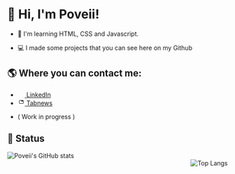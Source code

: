 # 👋 Hi, I'm Poveii!

- 🌱 I'm learning HTML, CSS and Javascript.

- 💻 I made some projects that you can see here on my Github

## 🌎 Where you can contact me:

- <a href="https://www.linkedin.com/in/poveii/" target="_blank" rel="noreferrer noopener">
    <img src="https://cdn.jsdelivr.net/gh/devicons/devicon/icons/linkedin/linkedin-original.svg" style="width: 16px; height: 16px" /> 
    LinkedIn
  </a>

- <a href="https://www.tabnews.com.br/Poveii" target="_blank" rel="noreferrer noopener">
    <img src="https://github.com/filipedeschamps/tabnews.com.br/blob/main/public/brand/light-filled.svg" style="width: 16px; height: 16px" /> 
    Tabnews
  </a>

- ( Work in progress )

## 📃 Status

<img align="left" src="https://github-readme-stats.vercel.app/api?username=poveii&theme=swift&show_icons=true" alt="Poveii's GitHub stats" style="width: 460px;"/>
    
<a href="https://github.com/poveii/github-readme-stats" target="_blank" rel="noreferrer noopener">
  <img align="right" src="https://github-readme-stats.vercel.app/api/top-langs/?username=poveii&layout=compact&theme=swift" alt="Top Langs" />
</a>

